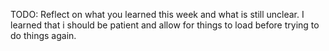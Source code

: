 TODO: Reflect on what you learned this week and what is still unclear.
I learned that i should be patient and allow for things to load before trying to do things again.